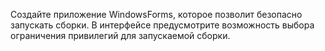 Создайте приложение WindowsForms, которое позволит безопасно запускать сборки. В интерфейсе предусмотрите возможность выбора ограничения привилегий для запускаемой сборки.     
